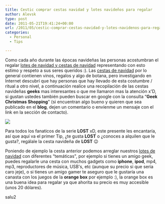 ```yaml
---
title: Cestic comprar cestas navidad y lotes navideños para regalar
author: Alevsk
type: post
date: 2011-05-21T19:41:24+00:00
url: /2011/05/cestic-comprar-cestas-navidad-y-lotes-navidenos-para-regalar/
categories:
  - Personal
  - Tips

---
```

Como cada año durante las épocas navideñas las personas acostumbran el regalar [lotes de navidad y cestas de navidad][1] representando con esto estimo y respeto a sus seres queridos :). Las [cestas de navidad][2] por lo general contienen vinos, regalos y algo de botana, pero investigando en Internet descubrí que hay personas que hay llevado de esta costumbre / ritual a otro nivel, a continuación realice una recopilación de las cestas navideñas **geeks** mas interesantes o que me llamaron mas la atención x'D, si gustan ustedes también pueden buscar en google con la consulta “**Geek Christmas Shopping**" (si encuentran algo bueno y quieren que sea publicado en el **blog**, dejen un comentario o envíenme un mensaje con el link en la sección de contacto).

[![](/images/lost-cesta-de-navidad2.jpg)](http://www.alevsk.com/2011/05/cestic-comprar-cestas-navidad-y-lotes-navidenos-para-regalar/lost-cesta-de-navidad2/)

Para todos los fanaticos de la serie **LOST** xD, este presente les encantaría, así que aquí va el primer Tip, ¿te gusta **LOST** o ¿conoces a alquilen que le gusta?, regálale la cesta navideña de **LOST** 😉

Poniendo de ejemplo la cesta anterior podemos arreglar nuestros [lotes de navidad][3] con diferentes “temáticas", por ejemplo si tienes un amigo geek, puedes regalarle una cesta con muchos gadgets como **iphone**, **ipod**, mp4, mp3, reproductores de música, USB's, etc (aunque su precio si que seria caro jeje), o si tienes un amigo gamer te aseguro que le gustaría una canasta con los juegos de la **orange box** por ejemplo :), la orange box es una buena idea para regalar ya que ahorita su precio es muy accesible (unos 20 dólares).

salu2

 [1]: http://www.cestic.com/
 [2]: http://www.cestic.es/
 [3]: http://www.cestic.es/blog